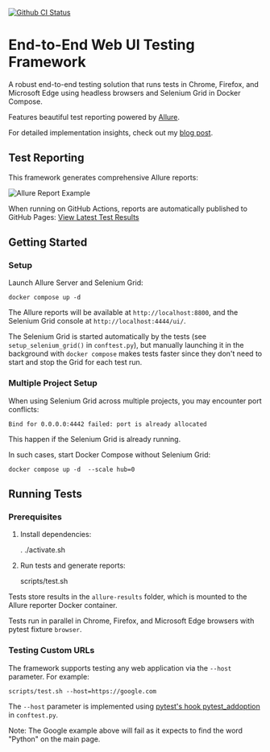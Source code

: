 [![Github CI Status](https://github.com/andgineer/e2e-tests/workflows/ci/badge.svg)](https://github.com/andgineer/e2e-tests/actions)

# End-to-End Web UI Testing Framework

A robust end-to-end testing solution that runs tests in Chrome, Firefox, and Microsoft Edge 
using headless browsers and Selenium Grid in Docker Compose. 

Features beautiful test reporting powered by [Allure](https://github.com/allure-framework/allure2).

For detailed implementation insights, check out my [blog post](https://sorokin.engineer/posts/en/e2e_tests.html).

## Test Reporting

This framework generates comprehensive Allure reports:

![Allure Report Example](/img/allure-report.png)

When running on GitHub Actions, reports are automatically published to GitHub Pages: [View Latest Test Results](https://andgineer.github.io/e2e-tests/builds/tests/)

## Getting Started

### Setup

Launch Allure Server and Selenium Grid:

    docker compose up -d

The Allure reports will be available at `http://localhost:8800`, 
and the Selenium Grid console at `http://localhost:4444/ui/`.

The Selenium Grid is started automatically by the tests (see `setup_selenium_grid()` in `conftest.py`), 
but manually launching it in the background with `docker compose` makes tests faster since they don't need to start 
and stop the Grid for each test run.

### Multiple Project Setup

When using Selenium Grid across multiple projects, you may encounter port conflicts:

    Bind for 0.0.0.0:4442 failed: port is already allocated

This happen if the Selenium Grid is already running.

In such cases, start Docker Compose without Selenium Grid:

    docker compose up -d  --scale hub=0

## Running Tests

### Prerequisites

1. Install dependencies:

   . ./activate.sh

2. Run tests and generate reports:

   scripts/test.sh

Tests store results in the `allure-results` folder, which is mounted to the Allure reporter Docker container.

Tests run in parallel in Chrome, Firefox, and Microsoft Edge browsers with pytest fixture `browser`.

### Testing Custom URLs

The framework supports testing any web application via the `--host` parameter. For example:

    scripts/test.sh --host=https://google.com

The `--host` parameter is implemented using [pytest's hook pytest_addoption](https://docs.pytest.org/en/latest/how-to/writing_hook_functions.html#using-hooks-in-pytest-addoption) in `conftest.py`.

Note: The Google example above will fail as it expects to find the word "Python" on the main page.